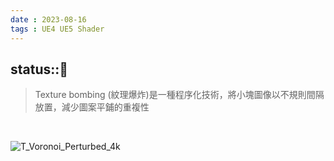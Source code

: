 ```yaml
---
date : 2023-08-16
tags : UE4 UE5 Shader
---
```

status::🌱
---
> Texture bombing (紋理爆炸)是一種程序化技術，將小塊圖像以不規則間隔放置，減少圖案平鋪的重複性

<br>

![T_Voronoi_Perturbed_4k](https://raw.githubusercontent.com/agin0634/DuriShen_DevNote/main/Archives/Images/T_Voronoi_Perturbed_4k.PNG)